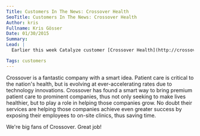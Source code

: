 ```yaml
---
Title: Customers In The News: Crossover Health
SeoTitle: Customers In The News: Crossover Health
Author: kris
Fullname: Kris Gösser
Date: 01/30/2015
Summary: 
Lead: |
  Earlier this week Catalyze customer [Crossover Health](http://crossoverhealth.com/) raised [$15 million in new funding](http://blogs.wsj.com/privateequity/2015/01/26/norwest-rocks-primary-care-model-with-crossover-investment/), lead by Norwest.

Tags: customers
---
```

Crossover is a fantastic company with a smart idea. Patient care is critical to the nation's health, but is evolving at ever-accelerating rates due to technology innovations. Crossover has found a smart way to bring premium patient care to prominent companies, thus not only seeking to make lives healthier, but to play a role in helping those companies grow. No doubt their services are helping those companies achieve even greater success by exposing their employees to on-site clinics, thus saving time.

We're big fans of Crossover. Great job!
